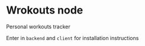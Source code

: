 # Wrokouts node

Personal workouts tracker

Enter in `backend` and `client` for installation instructions